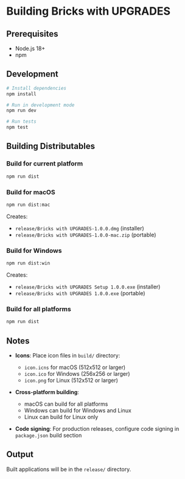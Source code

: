 # Building Bricks with UPGRADES

## Prerequisites
- Node.js 18+ 
- npm

## Development

```bash
# Install dependencies
npm install

# Run in development mode
npm run dev

# Run tests
npm test
```

## Building Distributables

### Build for current platform
```bash
npm run dist
```

### Build for macOS
```bash
npm run dist:mac
```
Creates:
- `release/Bricks with UPGRADES-1.0.0.dmg` (installer)
- `release/Bricks with UPGRADES-1.0.0-mac.zip` (portable)

### Build for Windows
```bash
npm run dist:win
```
Creates:
- `release/Bricks with UPGRADES Setup 1.0.0.exe` (installer)
- `release/Bricks with UPGRADES 1.0.0.exe` (portable)

### Build for all platforms
```bash
npm run dist
```

## Notes

- **Icons**: Place icon files in `build/` directory:
  - `icon.icns` for macOS (512x512 or larger)
  - `icon.ico` for Windows (256x256 or larger)
  - `icon.png` for Linux (512x512 or larger)

- **Cross-platform building**: 
  - macOS can build for all platforms
  - Windows can build for Windows and Linux
  - Linux can build for Linux only

- **Code signing**: For production releases, configure code signing in `package.json` build section

## Output

Built applications will be in the `release/` directory.
